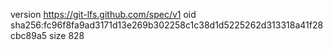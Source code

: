 version https://git-lfs.github.com/spec/v1
oid sha256:fc96f8fa9ad3171d13e269b302258c1c38d1d5225262d313318a41f28cbc89a5
size 828
